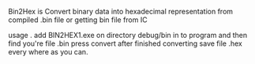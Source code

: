 Bin2Hex
is  Convert binary data into hexadecimal representation
from compiled .bin file or getting bin file from IC

usage . 
add BIN2HEX1.exe on directory debug/bin in to program 
and then find you're file .bin 
press convert 
after finished converting save file .hex
every where as you can.